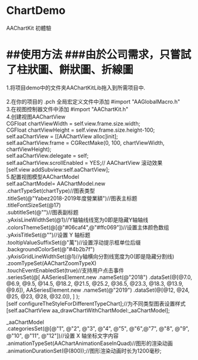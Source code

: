 # ChartDemo
AAChartKit 初體驗

##使用方法
###由於公司需求，只嘗試了柱狀圖、餅狀圖、折線圖
===================================
1.将项目demo中的文件夹AAChartKitLib拖入到所需项目中.<br>  
2.在你的项目的 .pch 全局宏定义文件中添加 #import "AAGlobalMacro.h"<br>
3.在视图控制器文件中添加 #import "AAChartKit.h"<br>
4.创建视图AAChartView<br>
CGFloat chartViewWidth  = self.view.frame.size.width;<br>
    CGFloat chartViewHeight = self.view.frame.size.height-100;<br>
    self.aaChartView = [[AAChartView alloc]init];<br>
    self.aaChartView.frame = CGRectMake(0, 100, chartViewWidth, chartViewHeight);<br>
    self.aaChartView.delegate = self;<br>
    self.aaChartView.scrollEnabled = YES;// AAChartView 滚动效果<br>
    [self.view addSubview:self.aaChartView];<br>
5.配置视图模型AAChartModel<br>
 self.aaChartModel= AAChartModel.new<br>
    .chartTypeSet(chartType)//图表类型<br>
    .titleSet(@"Yabez2018-2019年度營業額")//图表主标题<br>
    .titleFontSizeSet(@17)<br>
    .subtitleSet(@"")//图表副标题<br>
    .yAxisLineWidthSet(@1)//Y轴轴线线宽为0即是隐藏Y轴轴线<br>
    .colorsThemeSet(@[@"#06caf4",@"#ffc069"])//设置主体颜色数组<br>
    .yAxisTitleSet(@"")//设置 Y 轴标题<br>
    .tooltipValueSuffixSet(@"萬")//设置浮动提示框单位后缀<br>
    .backgroundColorSet(@"#4b2b7f")<br>
    .yAxisGridLineWidthSet(@1)//y轴横向分割线宽度为0(即是隐藏分割线)<br>
    .zoomTypeSet(AAChartZoomTypeX)<br>
    .touchEventEnabledSet(true)//支持用户点击事件<br>
    .seriesSet(@[
                 AASeriesElement.new
                 .nameSet(@"2018")
                 .dataSet(@[@7.0, @6.9, @9.5, @14.5, @18.2, @21.5, @25.2, @36.5, @23.3, @18.3, @13.9, @9.6]),
                 AASeriesElement.new
                 .nameSet(@"2019")
                 .dataSet(@[@12, @24, @25, @23, @28, @32.0]),
                 ]
               );<br>
    [self configureTheStyleForDifferentTypeChart];//为不同类型图表设置样式<br>
    [self.aaChartView aa_drawChartWithChartModel:_aaChartModel];<br>
    
_aaChartModel<br>
    .categoriesSet(@[@"1", @"2", @"3", @"4", @"5", @"6",@"7", @"8", @"9", @"10", @"11", @"12"])//设置 X 轴坐标文字内容
    .animationTypeSet(AAChartAnimationEaseInQuad)//图形的渲染动画
    .animationDurationSet(@(800));//图形渲染动画时长为1200毫秒;
